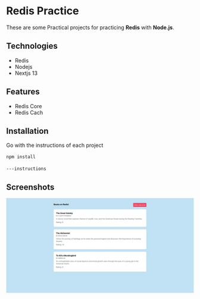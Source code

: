 # Redis Practice

These are some Practical projects for practicing **Redis** with **Node.js**.

## Technologies

- Redis
- Nodejs
- Nextjs 13

## Features

- Redis Core
- Redis Cach

## Installation

Go with the instructions of each project

```shell
npm install

---instructions
```

## Screenshots

![Cover](./redis-core/public/cover.webp)
